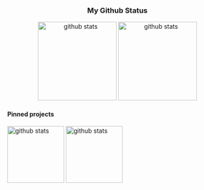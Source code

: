 <div align="center">

### My Github Status

[<img height="180em" alt="github stats" src="https://github-readme-stats.vercel.app/api?username=pedrobritobr&show_icons=true&theme=dark&count_private=true"/>](https://github.com/pedrobritobr)
[<img height="180em" alt="github stats" src="https://github-readme-stats.vercel.app/api/top-langs/?username=pedrobritobr&layout=compact&theme=dark"/>](https://github.com/pedrobritobr)

</div>

#### Pinned projects  

  [<img height="130em" alt="github stats" src="https://github-readme-stats.vercel.app/api/pin/?username=pedrobritobr&repo=TrybeScheduleNotification-Extension&theme=github_dark"/>](https://github.com/pedrobritobr/TrybeScheduleNotification-Extension)
[<img height="130em" alt="github stats" src="https://github-readme-stats.vercel.app/api/pin/?username=pedrobritobr&repo=pedrobrito.dev&theme=github_dark"/>](https://github.com/pedrobritobr/pedrobrito.dev)

<!--
**pedrobritobr/pedrobritobr** is a ✨ _special_ ✨ repository because its `README.md` (this file) appears on your GitHub profile.

Here are some ideas to get you started:

- 🔭 I’m currently working on ...
- 🌱 I’m currently learning ...
- 👯 I’m looking to collaborate on ...
- 🤔 I’m looking for help with ...
- 💬 Ask me about ...
- 📫 How to reach me: ...
- 😄 Pronouns: ...
- ⚡ Fun fact: ...
-->

